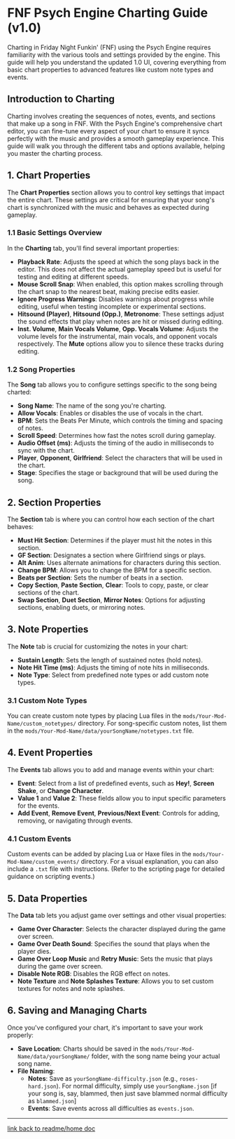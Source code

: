 # FNF Psych Engine Charting Guide (v1.0)

Charting in Friday Night Funkin' (FNF) using the Psych Engine requires familiarity with the various tools and settings provided by the engine. This guide will help you understand the updated 1.0 UI, covering everything from basic chart properties to advanced features like custom note types and events.

## Introduction to Charting

Charting involves creating the sequences of notes, events, and sections that make up a song in FNF. With the Psych Engine's comprehensive chart editor, you can fine-tune every aspect of your chart to ensure it syncs perfectly with the music and provides a smooth gameplay experience. This guide will walk you through the different tabs and options available, helping you master the charting process.

## 1. Chart Properties

The **Chart Properties** section allows you to control key settings that impact the entire chart. These settings are critical for ensuring that your song's chart is synchronized with the music and behaves as expected during gameplay.

### 1.1 Basic Settings Overview

In the **Charting** tab, you'll find several important properties:

- **Playback Rate**: Adjusts the speed at which the song plays back in the editor. This does not affect the actual gameplay speed but is useful for testing and editing at different speeds.
- **Mouse Scroll Snap**: When enabled, this option makes scrolling through the chart snap to the nearest beat, making precise edits easier.
- **Ignore Progress Warnings**: Disables warnings about progress while editing, useful when testing incomplete or experimental sections.
- **Hitsound (Player)**, **Hitsound (Opp.)**, **Metronome**: These settings adjust the sound effects that play when notes are hit or missed during editing.
- **Inst. Volume**, **Main Vocals Volume**, **Opp. Vocals Volume**: Adjusts the volume levels for the instrumental, main vocals, and opponent vocals respectively. The **Mute** options allow you to silence these tracks during editing.

### 1.2 Song Properties

The **Song** tab allows you to configure settings specific to the song being charted:

- **Song Name**: The name of the song you're charting.
- **Allow Vocals**: Enables or disables the use of vocals in the chart.
- **BPM**: Sets the Beats Per Minute, which controls the timing and spacing of notes.
- **Scroll Speed**: Determines how fast the notes scroll during gameplay.
- **Audio Offset (ms)**: Adjusts the timing of the audio in milliseconds to sync with the chart.
- **Player**, **Opponent**, **Girlfriend**: Select the characters that will be used in the chart.
- **Stage**: Specifies the stage or background that will be used during the song.

## 2. Section Properties

The **Section** tab is where you can control how each section of the chart behaves:

- **Must Hit Section**: Determines if the player must hit the notes in this section.
- **GF Section**: Designates a section where Girlfriend sings or plays.
- **Alt Anim**: Uses alternate animations for characters during this section.
- **Change BPM**: Allows you to change the BPM for a specific section.
- **Beats per Section**: Sets the number of beats in a section.
- **Copy Section**, **Paste Section**, **Clear**: Tools to copy, paste, or clear sections of the chart.
- **Swap Section**, **Duet Section**, **Mirror Notes**: Options for adjusting sections, enabling duets, or mirroring notes.

## 3. Note Properties

The **Note** tab is crucial for customizing the notes in your chart:

- **Sustain Length**: Sets the length of sustained notes (hold notes).
- **Note Hit Time (ms)**: Adjusts the timing of note hits in milliseconds.
- **Note Type**: Select from predefined note types or add custom note types.

### 3.1 Custom Note Types

You can create custom note types by placing Lua files in the `mods/Your-Mod-Name/custom_notetypes/` directory. For song-specific custom notes, list them in the `mods/Your-Mod-Name/data/yourSongName/notetypes.txt` file.

## 4. Event Properties

The **Events** tab allows you to add and manage events within your chart:

- **Event**: Select from a list of predefined events, such as **Hey!**, **Screen Shake**, or **Change Character**.
- **Value 1** and **Value 2**: These fields allow you to input specific parameters for the events.
- **Add Event**, **Remove Event**, **Previous/Next Event**: Controls for adding, removing, or navigating through events.

### 4.1 Custom Events

Custom events can be added by placing Lua or Haxe files in the `mods/Your-Mod-Name/custom_events/` directory. For a visual explanation, you can also include a `.txt` file with instructions. (Refer to the scripting page for detailed guidance on scripting events.)

## 5. Data Properties

The **Data** tab lets you adjust game over settings and other visual properties:

- **Game Over Character**: Selects the character displayed during the game over screen.
- **Game Over Death Sound**: Specifies the sound that plays when the player dies.
- **Game Over Loop Music** and **Retry Music**: Sets the music that plays during the game over screen.
- **Disable Note RGB**: Disables the RGB effect on notes.
- **Note Texture** and **Note Splashes Texture**: Allows you to set custom textures for notes and note splashes.

## 6. Saving and Managing Charts

Once you've configured your chart, it's important to save your work properly:

- **Save Location**: Charts should be saved in the `mods/Your-Mod-Name/data/yourSongName/` folder, with the song name being your actual song name.
- **File Naming**:
  - **Notes**: Save as `yourSongName-difficulty.json` (e.g., `roses-hard.json`). For normal difficulty, simply use `yourSongName.json` [if your song is, say, blammed, then just save blammed normal difficulty as `blammed.json`]
  - **Events**: Save events across all difficulties as `events.json`.

---

[link back to readme/home doc](https://github.com/BobbyDrawz/psych-engine-modding-docs-unofficial/blob/main/README.md)
